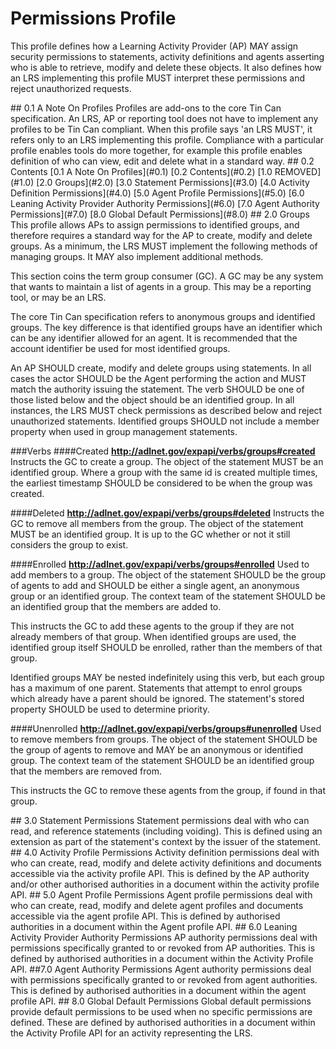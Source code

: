 Permissions Profile
===================

This profile defines how a Learning Activity Provider (AP) MAY assign security 
permissions to statements, activity definitions and agents asserting who is able to
retrieve, modify and delete these objects. It also defines how an LRS implementing
this profile MUST interpret these permissions and reject unauthorized requests.

<a name="0.1" /> 
## 0.1 A Note On Profiles
Profiles are add-ons to the core Tin Can specification. An LRS, AP or reporting tool does not have to implement 
any profiles to be Tin Can compliant. When this profile says 'an LRS MUST', it refers only to an LRS implementing 
this profile. Compliance with a particular profile enables tools do more together, for example this profile enables 
definition of who can view, edit and delete what in a standard way.

<a name="0.2" /> 
## 0.2 Contents  
 [0.1 A Note On Profiles](#0.1)  
 [0.2 Contents](#0.2)  
[1.0 REMOVED](#1.0)    
[2.0 Groups](#2.0)  
[3.0 Statement Permissions](#3.0)  
[4.0 Activity Definition Permissions](#4.0)  
[5.0 Agent Profile Permissions](#5.0)  
[6.0 Leaning Activity Provider Authority Permissions](#6.0)  
[7.0 Agent Authority Permissions](#7.0)  
[8.0 Global Default Permissions](#8.0) 
 
<a name="1.0" />

<a name="2.0" /> 
## 2.0 Groups
This profile allows APs to assign permissions to identified groups, and therefore requires a standard way for the AP 
to create, modify and delete groups. As a minimum, the LRS MUST implement the following methods of managing groups. 
It MAY also implement additional methods.

This section coins the term group consumer (GC). A GC may be any system that wants to maintain a list of agents in a group.
This may be a reporting tool, or may be an LRS. 

The core Tin Can specification refers to anonymous groups and identified groups. The key difference is that identified 
groups have an identifier which can be any identifier allowed for an agent. It is recommended that the account 
identifier be used for most identified groups. 

An AP SHOULD create, modify and delete groups using statements. In all cases the actor SHOULD be the Agent performing 
the action and MUST match the authority issuing the statement. The verb SHOULD be one of those listed below and the 
object should be an identified group. In all instances, the LRS MUST check permissions as described below and reject 
unauthorized statements. Identified groups SHOULD not include a member property when used in group management statements.  

###Verbs
####Created
__http://adlnet.gov/expapi/verbs/groups#created__
Instructs the GC to create a group. The object of the statement MUST be an identified group. Where a group with the same id
is created multiple times, the earliest timestamp SHOULD be considered to be when the group was created. 

####Deleted
__http://adlnet.gov/expapi/verbs/groups#deleted__
Instructs the GC to remove all members from the group. The object of the statement MUST be an identified group. It is up to 
the GC whether or not it still considers the group to exist.

####Enrolled
__http://adlnet.gov/expapi/verbs/groups#enrolled__
Used to add members to a group. The object of the statement SHOULD be the group of agents to add and SHOULD be either 
a single agent, an anonymous group or an identified group. The context team of the statement SHOULD be an identified 
group that the members are added to. 

This instructs the GC to add these agents to the group if they are not already members of that group. When identified groups are 
used, the identified group itself SHOULD be enrolled, rather than the members of that group. 

Identified groups MAY be nested indefinitely using this verb, but each group has a maximum of one parent. Statements that attempt to enrol 
groups which already have a parent should be ignored. The statement's stored property SHOULD be used to determine priority. 

####Unenrolled
__http://adlnet.gov/expapi/verbs/groups#unenrolled__
Used to remove members from groups. The object of the statement SHOULD be the group of agents to remove and MAY be 
an anonymous or identified group. The context team of the statement SHOULD be an identified group that the members 
are removed from.

This instructs the GC to remove these agents from the group, if found in that group. 
 
<a name="3.0" /> 
## 3.0 Statement Permissions
Statement permissions deal with who can read, and reference statements (including voiding). 
This is defined using an extension as part of the statement's context by the issuer of the statement.

<a name="4.0" /> 
## 4.0 Activity Profile Permissions
Activity definition permissions deal with who can create, read, modify and delete activity definitions and documents
accessible via the activity profile API. This is defined by the AP authority and/or other authorised authorities 
in a document within the activity profile API.

<a name="5.0" /> 
## 5.0 Agent Profile Permissions
Agent profile permissions deal with who can create, read, modify and delete agent profiles and documents accessible
via the agent profile API. This is defined by authorised authorities in a document within the Agent profile API.

<a name="6.0" /> 
## 6.0 Leaning Activity Provider Authority Permissions
AP authority permissions deal with permissions specifically granted to or revoked from AP authorities. This is defined 
by authorised authorities in a document within the Activity Profile API.

<a name="7.0" /> 
##7.0 Agent Authority Permissions
Agent authority permissions deal with permissions specifically granted to or revoked from agent authorities. 
This is defined by authorised authorities in a document within the agent profile API.

<a name="8.0" /> 
## 8.0 Global Default Permissions
Global default permissions provide default permissions to be used when no specific permissions are defined. These are
defined by authorised authorities in a document within the Activity Profile API for an activity representing the LRS.